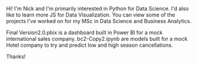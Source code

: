 Hi! I'm Nick and I'm primarily interested in Python for Data Science. I'd also like to learn more JS for Data Visualization.
You can view some of the projects I've worked on for my MSc in Data Science and Business Analytics.

Final Version2.0.pbix is a dashboard built in Power BI for a mock international sales company.
bc2-Copy2.ipynb are models built for a mock Hotel company to try and predict low and high season cancellations.


Thanks!
<!---
D-Nick/D-Nick is a ✨ special ✨ repository because its `README.md` (this file) appears on your GitHub profile.
You can click the Preview link to take a look at your changes.
--->
